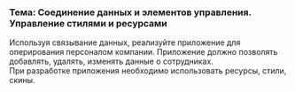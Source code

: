 <h3>Тема: Соединение данных и элементов управления. Управление стилями и
ресурсами</h3>
Используя связывание данных, реализуйте приложение для оперирования персоналом компании. Приложение должно позволять добавлять, удалять, изменять данные о сотрудниках.<br>
При разработке приложения необходимо использовать ресурсы, стили, скины.